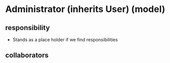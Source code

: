 # Administrator (inherits User) (model)
## responsibility
- Stands as a place holder if we find responsibilities
## collaborators